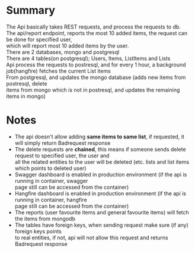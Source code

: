 # Summary  
The Api basically takes REST requests, and process the requests to db.  
The api/report endpoint, reports the most 10 added items, the request can be done for specified user,  
which will report most 10 added items by the user.  
There are 2 databases, mongo and postgresql  
There are 4 tables(on postgresql); Users, Items, ListItems and Lists  
Api process the requests to postresql, and for every 1 hour, a background job(hangfire) fetches the current List items  
From postgresql, and updates the mongo database (adds new items from postresql, delete  
items from mongo which is not in postresql, and updates the remaining items in mongo)  

# Notes  
- The api doesn't allow adding <strong>same items to same list</strong>, if requested, it will simply return Badrequest response  
- The delete requests are <strong>chained</strong>, this means if someone sends delete request to specified user, the user and  
all the related entities to the user will be deleted (etc. lists and list items which points to deleted user)  
- Swagger dashboard is enabled in production environment (if the api is running in container, swagger  
page still can be accessed from the container)
- Hangfire dashboard is enabled in production environment (if the api is running in container, hangfire  
page still can be accessed from the container)
- The reports (user favourite items and general favourite items) will fetch the items from mongodb
- The tables have foreign keys, when sending request make sure (if any) foreign keys points  
to real entities, if not, api will not allow this request and returns Badrequest response